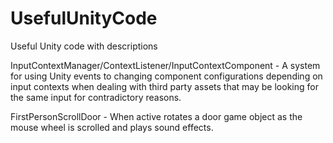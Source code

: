 # UsefulUnityCode
Useful Unity code with descriptions

InputContextManager/ContextListener/InputContextComponent - A system for using Unity events to changing component configurations depending on input contexts when dealing with third party assets that may be looking for the same input for contradictory reasons.

FirstPersonScrollDoor - When active rotates a door game object as the mouse wheel is scrolled and plays sound effects.
